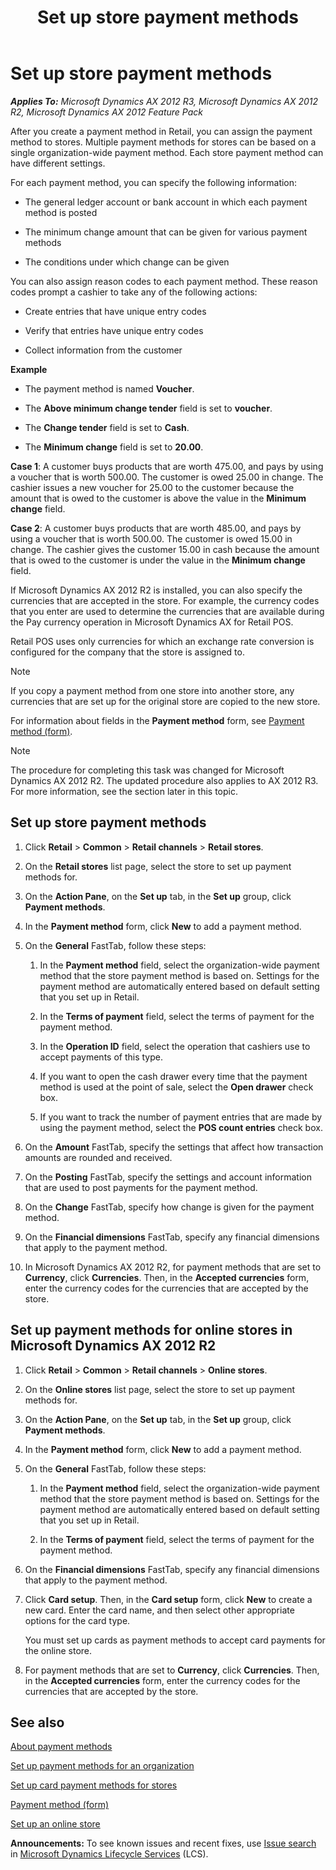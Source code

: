 ﻿---
title: Set up store payment methods
TOCTitle: Set up store payment methods
ms:assetid: ed81e31e-e222-4398-b741-321ca28f2b98
ms:mtpsurl: https://technet.microsoft.com/en-us/library/Hh597274(v=AX.60)
ms:contentKeyID: 39519357
ms.date: 04/18/2014
mtps_version: v=AX.60
f1_keywords:
- stores
- payment methods
---

# Set up store payment methods 


_**Applies To:** Microsoft Dynamics AX 2012 R3, Microsoft Dynamics AX 2012 R2, Microsoft Dynamics AX 2012 Feature Pack_

After you create a payment method in Retail, you can assign the payment method to stores. Multiple payment methods for stores can be based on a single organization-wide payment method. Each store payment method can have different settings.

For each payment method, you can specify the following information:

  - The general ledger account or bank account in which each payment method is posted

  - The minimum change amount that can be given for various payment methods

  - The conditions under which change can be given

You can also assign reason codes to each payment method. These reason codes prompt a cashier to take any of the following actions:

  - Create entries that have unique entry codes

  - Verify that entries have unique entry codes

  - Collect information from the customer

**Example**

  - The payment method is named **Voucher**.

  - The **Above minimum change tender** field is set to **voucher**.

  - The **Change tender** field is set to **Cash**.

  - The **Minimum change** field is set to **20.00**.

**Case 1**: A customer buys products that are worth 475.00, and pays by using a voucher that is worth 500.00. The customer is owed 25.00 in change. The cashier issues a new voucher for 25.00 to the customer because the amount that is owed to the customer is above the value in the **Minimum change** field.

**Case 2**: A customer buys products that are worth 485.00, and pays by using a voucher that is worth 500.00. The customer is owed 15.00 in change. The cashier gives the customer 15.00 in cash because the amount that is owed to the customer is under the value in the **Minimum change** field.

If Microsoft Dynamics AX 2012 R2 is installed, you can also specify the currencies that are accepted in the store. For example, the currency codes that you enter are used to determine the currencies that are available during the Pay currency operation in Microsoft Dynamics AX for Retail POS.

Retail POS uses only currencies for which an exchange rate conversion is configured for the company that the store is assigned to.


> [!NOTE]
> <P>If you copy a payment method from one store into another store, any currencies that are set up for the original store are copied to the new store.</P>



For information about fields in the **Payment method** form, see [Payment method (form)](https://technet.microsoft.com/en-us/library/hh580626\(v=ax.60\)).


> [!NOTE]
> <P>The procedure for completing this task was changed for Microsoft Dynamics AX 2012 R2. The updated procedure also applies to AX 2012 R3. For more information, see the section later in this topic.</P>



## Set up store payment methods

1.  Click **Retail** \> **Common** \> **Retail channels** \> **Retail stores**.

2.  On the **Retail stores** list page, select the store to set up payment methods for.

3.  On the **Action Pane**, on the **Set up** tab, in the **Set up** group, click **Payment methods**.

4.  In the **Payment method** form, click **New** to add a payment method.

5.  On the **General** FastTab, follow these steps:
    
    1.  In the **Payment method** field, select the organization-wide payment method that the store payment method is based on. Settings for the payment method are automatically entered based on default setting that you set up in Retail.
    
    2.  In the **Terms of payment** field, select the terms of payment for the payment method.
    
    3.  In the **Operation ID** field, select the operation that cashiers use to accept payments of this type.
    
    4.  If you want to open the cash drawer every time that the payment method is used at the point of sale, select the **Open drawer** check box.
    
    5.  If you want to track the number of payment entries that are made by using the payment method, select the **POS count entries** check box.

6.  On the **Amount** FastTab, specify the settings that affect how transaction amounts are rounded and received.

7.  On the **Posting** FastTab, specify the settings and account information that are used to post payments for the payment method.

8.  On the **Change** FastTab, specify how change is given for the payment method.

9.  On the **Financial dimensions** FastTab, specify any financial dimensions that apply to the payment method.

10. In Microsoft Dynamics AX 2012 R2, for payment methods that are set to **Currency**, click **Currencies**. Then, in the **Accepted currencies** form, enter the currency codes for the currencies that are accepted by the store.

## Set up payment methods for online stores in Microsoft Dynamics AX 2012 R2

1.  Click **Retail** \> **Common** \> **Retail channels** \> **Online stores**.

2.  On the **Online stores** list page, select the store to set up payment methods for.

3.  On the **Action Pane**, on the **Set up** tab, in the **Set up** group, click **Payment methods**.

4.  In the **Payment method** form, click **New** to add a payment method.

5.  On the **General** FastTab, follow these steps:
    
    1.  In the **Payment method** field, select the organization-wide payment method that the store payment method is based on. Settings for the payment method are automatically entered based on default setting that you set up in Retail.
    
    2.  In the **Terms of payment** field, select the terms of payment for the payment method.

6.  On the **Financial dimensions** FastTab, specify any financial dimensions that apply to the payment method.

7.  Click **Card setup**. Then, in the **Card setup** form, click **New** to create a new card. Enter the card name, and then select other appropriate options for the card type.
    
    You must set up cards as payment methods to accept card payments for the online store.

8.  For payment methods that are set to **Currency**, click **Currencies**. Then, in the **Accepted currencies** form, enter the currency codes for the currencies that are accepted by the store.

## See also

[About payment methods](about-payment-methods.md)

[Set up payment methods for an organization](set-up-payment-methods-for-an-organization.md)

[Set up card payment methods for stores](set-up-card-payment-methods-for-stores.md)

[Payment method (form)](https://technet.microsoft.com/en-us/library/hh580626\(v=ax.60\))

[Set up an online store](set-up-an-online-store.md)

  
**Announcements:** To see known issues and recent fixes, use [Issue search](http://go.microsoft.com/fwlink/?linkid=389258) in [Microsoft Dynamics Lifecycle Services](http://go.microsoft.com/fwlink/?linkid=306505) (LCS).

